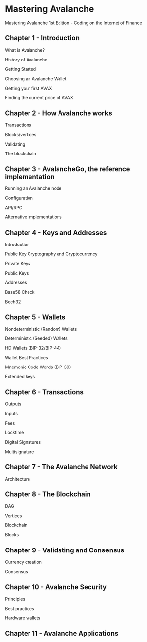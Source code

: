 # Mastering Avalanche

Mastering Avalanche 1st Edition - Coding on the Internet of Finance

## Chapter 1 - Introduction

What is Avalanche?

History of Avalanche

Getting Started

Choosing an Avalanche Wallet

Getting your first AVAX

Finding the current price of AVAX

## Chapter 2 - How Avalanche works

Transactions

Blocks/vertices

Validating

The blockchain

## Chapter 3 - AvalancheGo, the reference implementation

Running an Avalanche node

Configuration

API/RPC

Alternative implementations

## Chapter 4 - Keys and Addresses

Introduction

Public Key Cryptography and Cryptocurrency

Private Keys

Public Keys

Addresses

Base58 Check

Bech32

## Chapter 5 - Wallets

Nondeterministic (Random) Wallets

Deterministic (Seeded) Wallets

HD Wallets (BIP-32/BIP-44)

Wallet Best Practices

Mnemonic Code Words (BIP-39)

Extended keys

## Chapter 6 - Transactions

Outputs

Inputs

Fees

Locktime

Digital Signatures

Multisignature

## Chapter 7 - The Avalanche Network

Architecture

## Chapter 8 - The Blockchain

DAG

Vertices

Blockchain

Blocks

## Chapter 9 - Validating and Consensus

Currency creation

Consensus

## Chapter 10 - Avalanche Security

Principles

Best practices

Hardware wallets

## Chapter 11 - Avalanche Applications
